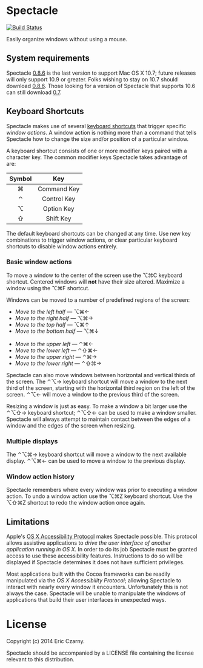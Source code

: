 # Spectacle

[![Build Status](https://travis-ci.org/eczarny/spectacle.svg?branch=master)](https://travis-ci.org/eczarny/spectacle)

Easily organize windows without using a mouse.

## System requirements

Spectacle [0.8.6][1] is the last version to support Mac OS X 10.7; future releases will only support 10.9 or greater. Folks wishing to stay on 10.7 should download [0.8.6][1]. Those looking for a version of Spectacle that supports 10.6 can still download [0.7][2].

## Keyboard Shortcuts

Spectacle makes use of several [keyboard shortcuts][3] that trigger specific _window actions_. A window action is nothing more than a command that tells Spectacle how to change the size and/or position of a particular window.

A keyboard shortcut consists of one or more modifier keys paired with a character key. The common modifier keys Spectacle takes advantage of are:

| Symbol    | Key         | 
|:---------:|:-----------:|
|  &#8984;  | Command Key |
|  &#8963;  | Control Key |
|  &#8997;  | Option Key  |
|  &#8679;  | Shift Key   |

The default keyboard shortcuts can be changed at any time. Use new key combinations to trigger window actions, or clear particular keyboard shortcuts to disable window actions entirely.

### Basic window actions

To move a window to the center of the screen use the &#8997;&#8984;C keyboard shortcut. Centered windows will __not__ have their size altered. Maximize a window using the &#8997;&#8984;F shortcut.

Windows can be moved to a number of predefined regions of the screen:

- _Move to the left half_ &#8212; &#8997;&#8984;&#8592;
- _Move to the right half_ &#8212; &#8997;&#8984;&#8594;
- _Move to the top half_ &#8212; &#8997;&#8984;&#8593;
- _Move to the bottom half_ &#8212; &#8997;&#8984;&#8595;
<br /><br />
- _Move to the upper left_ &#8212; &#8963;&#8984;&#8592;
- _Move to the lower left_ &#8212; &#8963;&#8679;&#8984;&#8592;
- _Move to the upper right_ &#8212; &#8963;&#8984;&#8594;
- _Move to the lower right_ &#8212; &#8963;&#8679;&#8984;&#8594;

Spectacle can also move windows between horizontal and vertical thirds of the screen. The &#8963;&#8997;&#8594; keyboard shortcut will move a window to the next third of the screen, starting with the horizontal third region on the left of the screen. &#8963;&#8997;&#8592; will move a window to the previous third of the screen.

Resizing a window is just as easy. To make a window a bit larger use the &#8963;&#8997;&#8679;&#8594; keyboard shortcut; &#8963;&#8997;&#8679;&#8592; can be used to make a window smaller. Spectacle will always attempt to maintain contact between the edges of a window and the edges of the screen when resizing.

### Multiple displays

The &#8963;&#8997;&#8984;&#8594; keyboard shortcut will move a window to the next available display. &#8963;&#8997;&#8984;&#8592; can be used to move a window to the previous display.

### Window action history

Spectacle remembers where every window was prior to executing a window action. To undo a window action use the &#8997;&#8984;Z keyboard shortcut. Use the &#8997;&#8679;&#8984;Z shortcut to redo the window action once again.

## Limitations

Apple's [OS X Accessibility Protocol][4] makes Spectacle possible. This protocol allows assistive applications to _drive the user interface of another application running in OS X_. In order to do its job Spectacle must be granted access to use these accessibility features. Instructions to do so will be displayed if Spectacle determines it does not have sufficient privileges.

Most applications built with the Cocoa frameworks can be readily manipulated via the _OS X Accessibility Protocol_; allowing Spectacle to interact with nearly every window it encounters. Unfortunately this is not always the case. Spectacle will be unable to manipulate the windows of applications that build their user interfaces in unexpected ways.

# License

Copyright (c) 2014 Eric Czarny.

Spectacle should be accompanied by a LICENSE file containing the license relevant to this distribution.

[1]: https://s3.amazonaws.com/spectacle/downloads/Spectacle+0.8.6.zip
[2]: https://s3.amazonaws.com/spectacle/downloads/Spectacle+0.7.zip
[3]: http://support.apple.com/kb/ht1343
[4]: https://developer.apple.com/library/mac/documentation/Accessibility/Conceptual/AccessibilityMacOSX/OSXAXModel/OSXAXmodel.html
